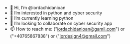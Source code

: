 - 👋 Hi, I’m @iordachidanioan
- 👀 I’m interested in python and cyber security
- 🌱 I’m currently learning python
- 💞️ I’m looking to collaborate on cyber security app
- 📫 How to reach me: ("iordachidanioan@gamil.com") or ("+40765867838") or ("iordesign4@gmail.com")

<!---
iordachidanioan/iordachidanioan is a ✨ special ✨ repository because its `README.md` (this file) appears on your GitHub profile.
You can click the Preview link to take a look at your changes.
--->
